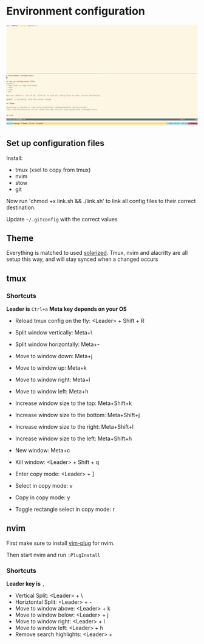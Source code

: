 # Environment configuration

![Screenshot of setup](./Screenshot.png)

## Set up configuration files

Install:

- tmux (xsel to copy from tmux)
- nvim
- stow
- git

Now run 'chmod +x link.sh && ./link.sh' to link all config files to their correct destination.

Update `~/.gitconfig` with the correct values

## Theme

Everything is matched to used [solarized](https://ethanschoonover.com/solarized/).
Tmux, nvim and alacritty are all setup this way, and will stay synced when a changed occurs

## tmux

### Shortcuts

**Leader is** `Ctrl+a`
**Meta key depends on your OS**

- Reload tmux config on the fly: \<Leader\> + Shift + R
- Split window vertically: Meta+\
- Split window horizontally: Meta+-
- Move to window down: Meta+j
- Move to window up: Meta+k
- Move to window right: Meta+l
- Move to window left: Meta+h
- Increase window size to the top: Meta+Shift+k
- Increase window size to the bottom: Meta+Shift+j
- Increase window size to the right: Meta+Shift+l
- Increase window size to the left: Meta+Shift+h
- New window: Meta+c
- Kill window: \<Leader\> + Shift + q

- Enter copy mode: \<Leader\> + ]
- Select in copy mode: v
- Copy in copy mode: y
- Toggle rectangle select in copy mode: r

## nvim

First make sure to install [vim-plug](https://github.com/junegunn/vim-plug) for nvim.

Then start nvim and run `:PlugInstall`

### Shortcuts

**Leader key is** `,`

- Vertical Split: \<Leader\> + \
- Horiztontal Split: \<Leader\> + -
- Move to window above: \<Leader\> + k
- Move to window below: \<Leader\> + j
- Move to window right: \<Leader\> + l
- Move to window left: \<Leader\> + h
- Remove search highlights: \<Leader\> + <space>
